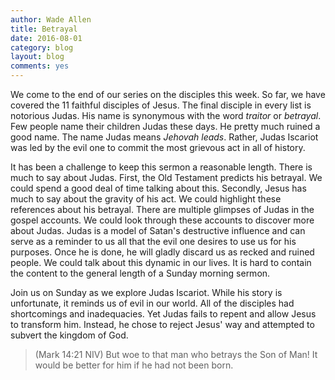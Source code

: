 ```yaml
---
author: Wade Allen
title: Betrayal
date: 2016-08-01
category: blog
layout: blog
comments: yes
---
```

 
We come to the end of our series on the disciples this week. So far, we have covered the 11 faithful disciples of Jesus. The final disciple in every list is notorious Judas. His name is synonymous with the word *traitor* or *betrayal*. Few people name their children Judas these days. He pretty much ruined a good name. The name Judas means *Jehovah leads*. Rather, Judas Iscariot was led by the evil one to commit the most grievous act in all of history.

It has been a challenge to keep this sermon a reasonable length. There is much to say about Judas. First, the Old Testament predicts his betrayal. We could spend a good deal of time talking about this. Secondly, Jesus has much to say about the gravity of his act. We could highlight these references about his betrayal. There are multiple glimpses of Judas in the gospel accounts. We could look through these accounts to discover more about Judas. Judas is a model of Satan's destructive influence and can serve as a reminder to us all that the evil one desires to use us for his purposes. Once he is done, he will gladly discard us as recked and ruined people. We could talk about this dynamic in our lives. It is hard to contain the content to the general length of a Sunday morning sermon. 

Join us on Sunday as we explore Judas Iscariot. While his story is unfortunate, it reminds us of evil in our world. All of the disciples had shortcomings and inadequacies. Yet Judas fails to repent and allow Jesus to transform him. Instead, he chose to reject Jesus' way and attempted to subvert the kingdom of God.

>(Mark 14:21 NIV) But woe to that man who betrays the Son of Man! It would be better for him if he had not been born.

